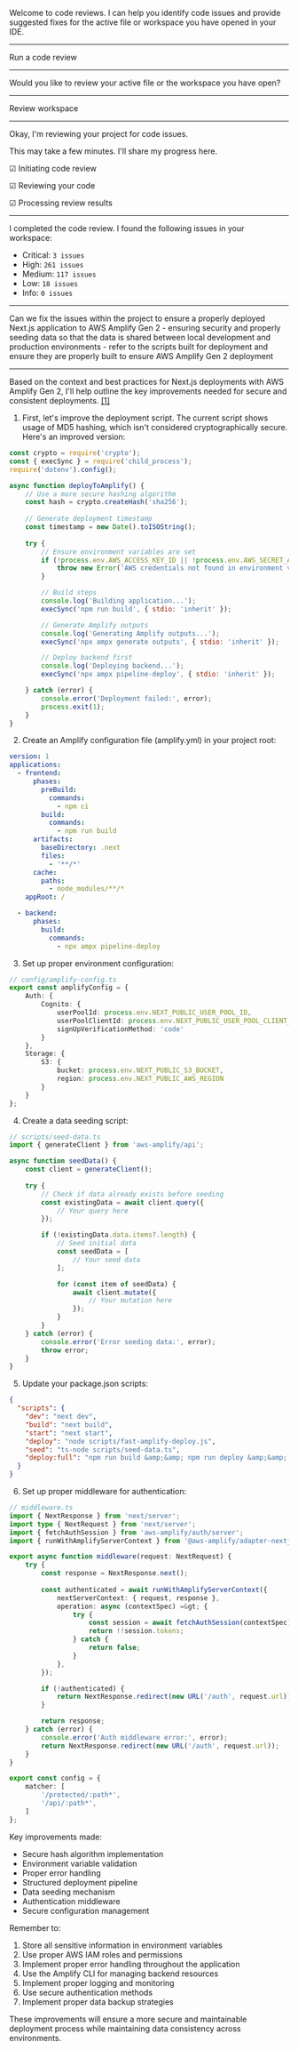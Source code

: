 Welcome to code reviews. I can help you identify code issues and provide suggested fixes for the active file or workspace you have opened in your IDE.

---

Run a code review

---

Would you like to review your active file or the workspace you have open?

---

Review workspace

---

Okay, I'm reviewing your project for code issues.

This may take a few minutes. I'll share my progress here.

&#9745; Initiating code review

&#9745; Reviewing your code 

&#9745; Processing review results 


---

I completed the code review. I found the following issues in your workspace:
- Critical: `3 issues`
- High: `261 issues`
- Medium: `117 issues`
- Low: `18 issues`
- Info: `0 issues`


---

Can we fix the issues within the project to ensure a properly deployed Next.js application to AWS Amplify Gen 2 - ensuring security and properly seeding data so that the data is shared between local development and production environments - refer to the scripts built for deployment and ensure they are properly built to ensure AWS Amplify Gen 2 deployment

---

Based on the context and best practices for Next.js deployments with AWS Amplify Gen 2, I'll help outline the key improvements needed for secure and consistent deployments. [[1]](https://docs.amplify.aws/nextjs/deploy-and-host/fullstack-branching/cross-account-deployments/)

1. First, let's improve the deployment script. The current script shows usage of MD5 hashing, which isn't considered cryptographically secure. Here's an improved version:

```javascript
const crypto = require('crypto');
const { execSync } = require('child_process');
require('dotenv').config();

async function deployToAmplify() {
    // Use a more secure hashing algorithm
    const hash = crypto.createHash('sha256');
    
    // Generate deployment timestamp
    const timestamp = new Date().toISOString();
    
    try {
        // Ensure environment variables are set
        if (!process.env.AWS_ACCESS_KEY_ID || !process.env.AWS_SECRET_ACCESS_KEY) {
            throw new Error('AWS credentials not found in environment variables');
        }

        // Build steps
        console.log('Building application...');
        execSync('npm run build', { stdio: 'inherit' });

        // Generate Amplify outputs
        console.log('Generating Amplify outputs...');
        execSync('npx ampx generate outputs', { stdio: 'inherit' });

        // Deploy backend first
        console.log('Deploying backend...');
        execSync('npx ampx pipeline-deploy', { stdio: 'inherit' });

    } catch (error) {
        console.error('Deployment failed:', error);
        process.exit(1);
    }
}
```

2. Create an Amplify configuration file (amplify.yml) in your project root:

```yaml
version: 1
applications:
  - frontend:
      phases:
        preBuild:
          commands:
            - npm ci
        build:
          commands:
            - npm run build
      artifacts:
        baseDirectory: .next
        files:
          - '**/*'
      cache:
        paths:
          - node_modules/**/*
    appRoot: /

  - backend:
      phases:
        build:
          commands:
            - npx ampx pipeline-deploy
```

3. Set up proper environment configuration:

```typescript
// config/amplify-config.ts
export const amplifyConfig = {
    Auth: {
        Cognito: {
            userPoolId: process.env.NEXT_PUBLIC_USER_POOL_ID,
            userPoolClientId: process.env.NEXT_PUBLIC_USER_POOL_CLIENT_ID,
            signUpVerificationMethod: 'code'
        }
    },
    Storage: {
        S3: {
            bucket: process.env.NEXT_PUBLIC_S3_BUCKET,
            region: process.env.NEXT_PUBLIC_AWS_REGION
        }
    }
};
```

4. Create a data seeding script:

```typescript
// scripts/seed-data.ts
import { generateClient } from 'aws-amplify/api';

async function seedData() {
    const client = generateClient();
    
    try {
        // Check if data already exists before seeding
        const existingData = await client.query({
            // Your query here
        });

        if (!existingData.data.items?.length) {
            // Seed initial data
            const seedData = [
                // Your seed data
            ];

            for (const item of seedData) {
                await client.mutate({
                    // Your mutation here
                });
            }
        }
    } catch (error) {
        console.error('Error seeding data:', error);
        throw error;
    }
}
```

5. Update your package.json scripts:

```json
{
  "scripts": {
    "dev": "next dev",
    "build": "next build",
    "start": "next start",
    "deploy": "node scripts/fast-amplify-deploy.js",
    "seed": "ts-node scripts/seed-data.ts",
    "deploy:full": "npm run build &amp;&amp; npm run deploy &amp;&amp; npm run seed"
  }
}
```

6. Set up proper middleware for authentication:

```typescript
// middleware.ts
import { NextResponse } from 'next/server';
import type { NextRequest } from 'next/server';
import { fetchAuthSession } from 'aws-amplify/auth/server';
import { runWithAmplifyServerContext } from '@aws-amplify/adapter-nextjs';

export async function middleware(request: NextRequest) {
    try {
        const response = NextResponse.next();
        
        const authenticated = await runWithAmplifyServerContext({
            nextServerContext: { request, response },
            operation: async (contextSpec) =&gt; {
                try {
                    const session = await fetchAuthSession(contextSpec);
                    return !!session.tokens;
                } catch {
                    return false;
                }
            },
        });

        if (!authenticated) {
            return NextResponse.redirect(new URL('/auth', request.url));
        }

        return response;
    } catch (error) {
        console.error('Auth middleware error:', error);
        return NextResponse.redirect(new URL('/auth', request.url));
    }
}

export const config = {
    matcher: [
        '/protected/:path*',
        '/api/:path*',
    ]
};
```

Key improvements made:
- Secure hash algorithm implementation
- Environment variable validation
- Proper error handling
- Structured deployment pipeline
- Data seeding mechanism
- Authentication middleware
- Secure configuration management

Remember to:
1. Store all sensitive information in environment variables
2. Use proper AWS IAM roles and permissions
3. Implement proper error handling throughout the application
4. Use the Amplify CLI for managing backend resources
5. Implement proper logging and monitoring
6. Use secure authentication methods
7. Implement proper data backup strategies

These improvements will ensure a more secure and maintainable deployment process while maintaining data consistency across environments.
